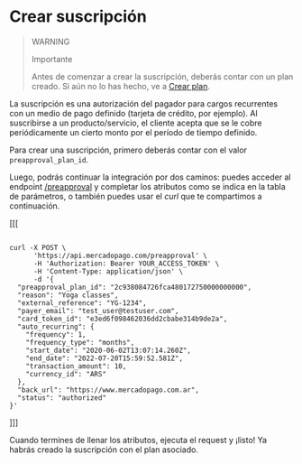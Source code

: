 # Crear suscripción

> WARNING
>
> Importante
>
> Antes de comenzar a crear la suscripción, deberás contar con un plan creado. Si aún no lo has hecho, ve a [Crear plan](/developers/es/docs/subscriptions/integration-configuration/subscriptions-associated-plan/create-plan).

La suscripción es una autorización del pagador para cargos recurrentes con un medio de pago definido (tarjeta de crédito, por ejemplo). Al suscribirse a un producto/servicio, el cliente acepta que se le cobre periódicamente un cierto monto por el período de tiempo definido.

Para crear una suscripción, primero deberás contar con el valor `preapproval_plan_id`. 

Luego, podrás continuar la integración por dos caminos: puedes acceder al endpoint [/preapproval](/developers/es/reference/subscriptions/_preapproval/post) y completar los atributos como se indica en la tabla de parámetros, o también puedes usar el _curl_ que te compartimos a continuación.

[[[
```curl

curl -X POST \
      'https://api.mercadopago.com/preapproval' \
      -H 'Authorization: Bearer YOUR_ACCESS_TOKEN' \
      -H 'Content-Type: application/json' \ 
      -d '{
  "preapproval_plan_id": "2c938084726fca480172750000000000",
  "reason": "Yoga classes",
  "external_reference": "YG-1234",
  "payer_email": "test_user@testuser.com",
  "card_token_id": "e3ed6f098462036dd2cbabe314b9de2a",
  "auto_recurring": {
    "frequency": 1,
    "frequency_type": "months",
    "start_date": "2020-06-02T13:07:14.260Z",
    "end_date": "2022-07-20T15:59:52.581Z",
    "transaction_amount": 10,
    "currency_id": "ARS"
  },
  "back_url": "https://www.mercadopago.com.ar",
  "status": "authorized"
}'
```
]]]

Cuando termines de llenar los atributos, ejecuta el request y ¡listo! Ya habrás creado la suscripción con el plan asociado.

